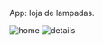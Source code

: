 App: loja de lampadas.

![home](https://user-images.githubusercontent.com/65136543/117320065-43a75580-ae62-11eb-8603-4ce4470c7ae5.png)
![details](https://user-images.githubusercontent.com/65136543/117320078-4609af80-ae62-11eb-84e1-970365f1ed0a.png)
